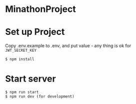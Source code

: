 # MinathonProject
# Set up Project
Copy .env.example to .env, and put value - any thing is ok for `JWT_SECRET_KEY`

```
$ npm install
```

# Start server
```
$ npm run start
$ npm run dev (for development)
```
